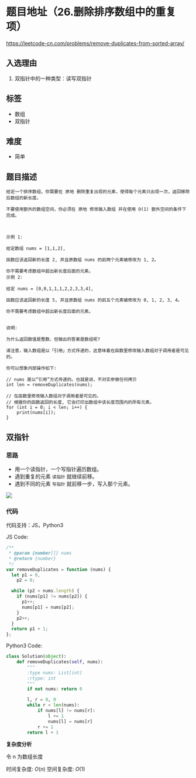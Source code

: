# 题目地址（26.删除排序数组中的重复项）

https://leetcode-cn.com/problems/remove-duplicates-from-sorted-array/

## 入选理由

1. 双指针中的一种类型：读写双指针

## 标签

- 数组
- 双指针

## 难度

- 简单

## 题目描述

```
给定一个排序数组，你需要在 原地 删除重复出现的元素，使得每个元素只出现一次，返回移除后数组的新长度。

不要使用额外的数组空间，你必须在 原地 修改输入数组 并在使用 O(1) 额外空间的条件下完成。



示例 1:

给定数组 nums = [1,1,2],

函数应该返回新的长度 2, 并且原数组 nums 的前两个元素被修改为 1, 2。

你不需要考虑数组中超出新长度后面的元素。
示例 2:

给定 nums = [0,0,1,1,1,2,2,3,3,4],

函数应该返回新的长度 5, 并且原数组 nums 的前五个元素被修改为 0, 1, 2, 3, 4。

你不需要考虑数组中超出新长度后面的元素。


说明:

为什么返回数值是整数，但输出的答案是数组呢?

请注意，输入数组是以「引用」方式传递的，这意味着在函数里修改输入数组对于调用者是可见的。

你可以想象内部操作如下:

// nums 是以“引用”方式传递的。也就是说，不对实参做任何拷贝
int len = removeDuplicates(nums);

// 在函数里修改输入数组对于调用者是可见的。
// 根据你的函数返回的长度, 它会打印出数组中该长度范围内的所有元素。
for (int i = 0; i < len; i++) {
    print(nums[i]);
}
```

## 双指针

### 思路

- 用一个读指针，一个写指针遍历数组。
- 遇到重复的元素 `读指针` 就继续前移。
- 遇到不同的元素 `写指针` 就前移一步，写入那个元素。

![](https://cdn.jsdelivr.net/gh/suukii/91-days-algorithm/assets/26_0.png)

### 代码

代码支持：JS，Python3

JS Code:

```js
/**
 * @param {number[]} nums
 * @return {number}
 */
var removeDuplicates = function (nums) {
  let p1 = 0,
    p2 = 0;

  while (p2 < nums.length) {
    if (nums[p1] != nums[p2]) {
      p1++;
      nums[p1] = nums[p2];
    }
    p2++;
  }
  return p1 + 1;
};
```

Python3 Code:

```py
class Solution(object):
    def removeDuplicates(self, nums):
        """
        :type nums: List[int]
        :rtype: int
        """
        if not nums: return 0

        l, r = 0, 0
        while r < len(nums):
            if nums[l] != nums[r]:
                l += 1
                nums[l] = nums[r]
            r += 1
        return l + 1
```

**复杂度分析**

令 n 为数组长度

时间复杂度: $O(n)$
空间复杂度: $O(1)$
